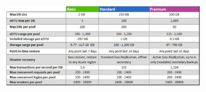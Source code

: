 ![탄력적 풀에 대한 서비스 계층](./media/sql-database-service-tiers-table-elastic-db-pools/sql-database-service-tiers-table-elastic-db-pools.png)

<!---HONumber=AcomDC_0629_2016-->